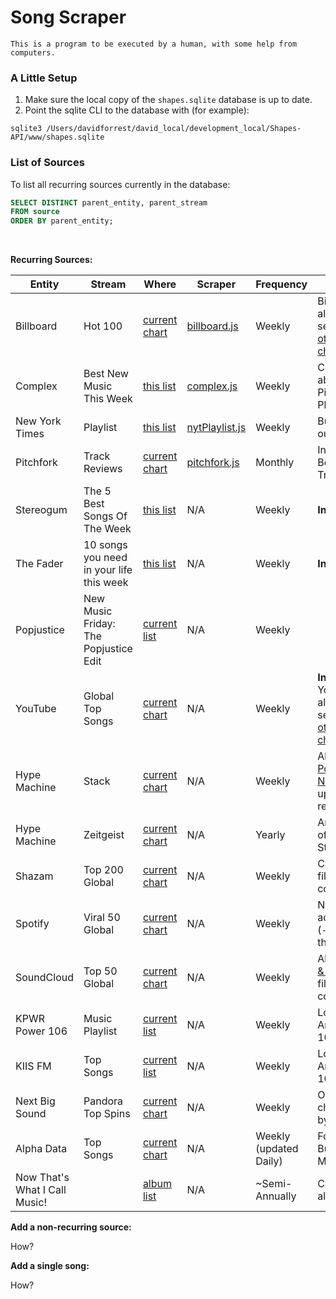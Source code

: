 # Song Scraper

`This is a program to be executed by a human, with some help from computers.`  


### A Little Setup
1. Make sure the local copy of the `shapes.sqlite` database is up to date.
1. Point the sqlite CLI to the database with (for example):
```
sqlite3 /Users/davidforrest/david_local/development_local/Shapes-API/www/shapes.sqlite
```

### List of Sources

To list all recurring sources currently in the database:
```sql
SELECT DISTINCT parent_entity, parent_stream
FROM source
ORDER BY parent_entity;
```
<br>

**Recurring Sources:**  

|Entity|Stream|Where|Scraper|Frequency|Notes|
|---|---|---|---|---|---|
|Billboard|Hot 100|[current chart](https://www.billboard.com/charts/hot-100)|[billboard.js](https://github.com/davidforrest/Song-Scraper/blob/master/billboard.js)|Weekly|Billboard also has several [other charts](https://www.billboard.com/charts#id-chart-category-overallpopularity)|
|Complex|Best New Music This Week|[this list](https://www.complex.com/music/cat/lists)|[complex.js](https://github.com/davidforrest/Song-Scraper/blob/master/complex.js)|Weekly|Complex absorbed Pigeons & Planes|
|New York Times|Playlist|[this list](https://www.nytimes.com/column/playlist)|[nytPlaylist.js](https://github.com/davidforrest/Song-Scraper/blob/master/nytPlaylist.js)|Weekly|But weed out [the jazz](https://github.com/davidforrest/devJournal/blob/main/2020-05-12-1-new-music-tuesday.md#the-new-york-times-playlist)|
|Pitchfork|Track Reviews|[current chart](https://pitchfork.com/reviews/tracks/)|[pitchfork.js](https://github.com/davidforrest/Song-Scraper/blob/master/pitchfork.js)|Monthly|Includes Best New Tracks|
|Stereogum|The 5 Best Songs Of The Week|[this list](https://www.stereogum.com/category/franchises/the-5-best-songs-of-the-week/)|N/A|Weekly|**Interesting**|
|The Fader|10 songs you need in your life this week|[this list](https://www.thefader.com/search?query=10+songs+you+need+in+your+life+this+week)|N/A|Weekly|**Interesting**|
|Popjustice|New Music Friday: The Popjustice Edit|[current list](https://open.spotify.com/playlist/5s7cNVeGfehrRfCatNN43P)|N/A|Weekly||
|YouTube|Global Top Songs|[current chart](https://charts.youtube.com/global)|N/A|Weekly|**Interesting** YouTube also has several [other charts](https://charts.youtube.com/)|
|Hype Machine|Stack|[current chart](https://hypem.com/stack)|N/A|Weekly|Also [Popular Now](https://hypem.com/popular) updated realtime|
|Hype Machine|Zeitgeist|[current chart](https://hypem.com/zeitgeist/)|N/A|Yearly|Annual best of the Stack|
|Shazam|Top 200 Global|[current chart](https://www.shazam.com/charts/top-200/world)|N/A|Weekly|Can also filter by country|
|Spotify|Viral 50 Global|[current chart](https://spotifycharts.com/viral/global/weekly)|N/A|Weekly|New additions (`-`) or just the top 20|
|SoundCloud|Top 50 Global|[current chart](https://soundcloud.com/charts/top?genre=all-music&country=all-countries)|N/A|Weekly|Also ["New & Hot"](https://soundcloud.com/charts/new?genre=all-music&country=all-countries) and filter by country|
|KPWR Power 106|Music Playlist|[current list](https://www.power106.com/playlist/)|N/A|Weekly|Los Angeles 105.9 FM|
|KIIS FM|Top Songs|[current list](https://kiisfm.iheart.com/music/top-songs/)|N/A|Weekly|Los Angeles 102.7 FM|
|Next Big Sound|Pandora Top Spins|[current chart](https://www.nextbigsound.com/charts/top-spins)|N/A|Weekly|Other charts are by artist|
|Alpha Data|Top Songs|[current chart](https://alphadata.fm/charts/songs/)|N/A|Weekly (updated Daily)|Formerly Buzz Angle Music|
|Now That's What I Call Music!||[album list](https://www.nowmusic.com/albums/)|N/A|~Semi-Annually|Compilation albums|


**Add a non-recurring source:**

How?

**Add a single song:**

How?
